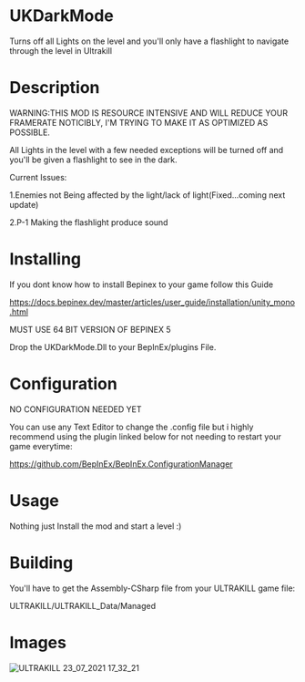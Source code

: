 # UKDarkMode
Turns off all Lights on the level and you'll only have a flashlight to navigate through the level in Ultrakill
# Description

WARNING:THIS MOD IS RESOURCE INTENSIVE AND WILL REDUCE YOUR FRAMERATE NOTICIBLY, I'M TRYING TO MAKE IT AS OPTIMIZED AS POSSIBLE.

All Lights in the level with a few needed exceptions will be turned off and you'll be given a flashlight to see in the dark.

Current Issues:

1.Enemies not Being affected by the light/lack of light(Fixed...coming next update)

2.P-1 Making the flashlight produce sound

# Installing

If you dont know how to install Bepinex to your game follow this Guide

https://docs.bepinex.dev/master/articles/user_guide/installation/unity_mono.html

MUST USE 64 BIT VERSION OF BEPINEX 5

Drop the UKDarkMode.Dll to your BepInEx/plugins File.

# Configuration

NO CONFIGURATION NEEDED YET

You can use any Text Editor to change the .config file but i highly recommend using the plugin linked below for not needing to restart your game everytime:

https://github.com/BepInEx/BepInEx.ConfigurationManager

# Usage

Nothing just Install the mod and start a level :)

# Building

You'll have to get the Assembly-CSharp file from your ULTRAKILL game file:

ULTRAKILL/ULTRAKILL_Data/Managed

# Images

![ULTRAKILL 23_07_2021 17_32_21](https://user-images.githubusercontent.com/70617250/126841639-913c38fe-9408-4699-80cf-acb7166aab41.png)
